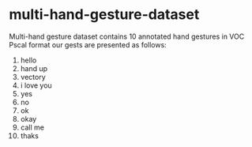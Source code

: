 # multi-hand-gesture-dataset
Multi-hand gesture dataset contains 10 annotated hand gestures in VOC Pscal format
our gests are presented as follows:
1. hello
2. hand up
3. vectory
4. i love you
5. yes
6. no
7. ok
8. okay
9. call me
10. thaks
